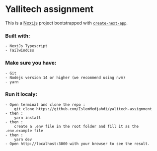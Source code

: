 
# Yallitech assignment

This is a [Next.js](https://nextjs.org/) project bootstrapped with [`create-next-app`](https://github.com/vercel/next.js/tree/canary/packages/create-next-app).


### Built with:

	- NextJs Typescript
	- TailwindCss
  
### Make sure you have:

	- Git
	- Nodejs version 14 or higher (we recommend using nvm)
	- yarn

### Run it localy:
	
	- Open terminal and clone the repo : 
		git clone https://github.com/IslemMedjahdi/yalitech-assignment
	- then : 
		yarn install
	- then : 
		create a .env file in the root folder and fill it as the .env.example file
	- then : 
		yarn dev
    - Open http://localhost:3000 with your browser to see the result.
      
   

  	

